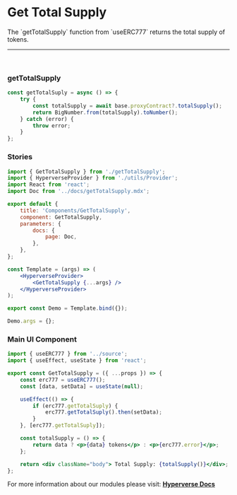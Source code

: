 # Get Total Supply

<p> The `getTotalSupply` function from `useERC777` returns the total supply of tokens. </p>

---

<br>

### getTotalSupply

```jsx
const getTotalSuply = async () => {
	try {
		const totalSupply = await base.proxyContract?.totalSupply();
		return BigNumber.from(totalSupply).toNumber();
	} catch (error) {
		throw error;
	}
};
```

### Stories

```jsx
import { GetTotalSupply } from './getTotalSupply';
import { HyperverseProvider } from './utils/Provider';
import React from 'react';
import Doc from '../docs/getTotalSupply.mdx';

export default {
	title: 'Components/GetTotalSupply',
	component: GetTotalSupply,
	parameters: {
		docs: {
			page: Doc,
		},
	},
};

const Template = (args) => (
	<HyperverseProvider>
		<GetTotalSupply {...args} />
	</HyperverseProvider>
);

export const Demo = Template.bind({});

Demo.args = {};
```

### Main UI Component

```jsx
import { useERC777 } from '../source';
import { useEffect, useState } from 'react';

export const GetTotalSupply = ({ ...props }) => {
	const erc777 = useERC777();
	const [data, setData] = useState(null);

	useEffect(() => {
		if (erc777.getTotalSuply) {
			erc777.getTotalSuply().then(setData);
		}
	}, [erc777.getTotalSuply]);

	const totalSupply = () => {
		return data ? <p>{data} tokens</p> : <p>{erc777.error}</p>;
	};

	return <div className="body"> Total Supply: {totalSupply()}</div>;
};
```

For more information about our modules please visit: [**Hyperverse Docs**](docs.hyperverse.dev)
